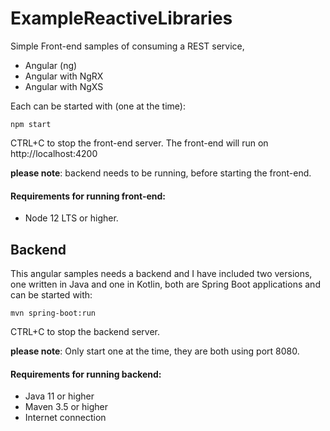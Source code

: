 # ExampleReactiveLibraries
Simple Front-end samples of consuming a REST service, 
- Angular (ng) 
- Angular with NgRX
- Angular with NgXS

Each can be started with (one at the time):
```
npm start
```
CTRL+C to stop the front-end server.
The front-end will run on http://localhost:4200

**please note**: backend needs to be running, before starting the front-end.

#### Requirements for running front-end:
- Node 12 LTS or higher.

## Backend
This angular samples needs a backend and I have included two versions, one written in Java and one in Kotlin, both are Spring Boot applications and can be started with:
```
mvn spring-boot:run
```
CTRL+C to stop the backend server.

**please note**: Only start one at the time, they are both using port 8080.

#### Requirements for running backend:
- Java 11 or higher
- Maven 3.5 or higher
- Internet connection